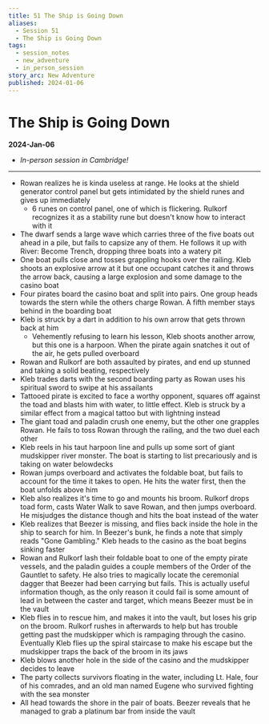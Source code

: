 ```yaml
---
title: 51 The Ship is Going Down
aliases:
  - Session 51
  - The Ship is Going Down
tags:
  - session_notes
  - new_adventure
  - in_person_session
story_arc: New Adventure
published: 2024-01-06
---
```

# The Ship is Going Down
**2024-Jan-06**

- *In-person session in Cambridge!*

---
- Rowan realizes he is kinda useless at range. He looks at the shield generator control panel but gets intimidated by the shield runes and gives up immediately
	- 6 runes on control panel, one of which is flickering. Rulkorf recognizes it as a stability rune but doesn't know how to interact with it
- The dwarf sends a large wave which carries three of the five boats out ahead in a pile, but fails to capsize any of them. He follows it up with River: Become Trench, dropping three boats into a watery pit
- One boat pulls close and tosses grappling hooks over the railing. Kleb shoots an explosive arrow at it but one occupant catches it and throws the arrow back, causing a large explosion and some damage to the casino boat
- Four pirates board the casino boat and split into pairs. One group heads towards the stern while the others charge Rowan. A fifth member stays behind in the boarding boat
- Kleb is struck by a dart in addition to his own arrow that gets thrown back at him
	- Vehemently refusing to learn his lesson, Kleb shoots another arrow, but this one is a harpoon. When the pirate again snatches it out of the air, he gets pulled overboard
- Rowan and Rulkorf are both assaulted by pirates, and end up stunned and taking a solid beating, respectively
- Kleb trades darts with the second boarding party as Rowan uses his spiritual sword to swipe at his assailants
- Tattooed pirate is excited to face a worthy opponent, squares off against the toad and blasts him with water, to little effect. Kleb is struck by a similar effect from a magical tattoo but with lightning instead
- The giant toad and paladin crush one enemy, but the other one grapples Rowan. He fails to toss Rowan through the railing, and the two duel each other
- Kleb reels in his taut harpoon line and pulls up some sort of giant mudskipper river monster. The boat is starting to list precariously and is taking on water belowdecks
- Rowan jumps overboard and activates the foldable boat, but fails to account for the time it takes to open. He hits the water first, then the boat unfolds above him
- Kleb also realizes it's time to go and mounts his broom. Rulkorf drops toad form, casts Water Walk to save Rowan, and then jumps overboard. He misjudges the distance though and hits the boat instead of the water
- Kleb realizes that Beezer is missing, and flies back inside the hole in the ship to search for him. In Beezer's bunk, he finds a note that simply reads "Gone Gambling." Kleb heads to the casino as the boat begins sinking faster
- Rowan and Rulkorf lash their foldable boat to one of the empty pirate vessels, and the paladin guides a couple members of the Order of the Gauntlet to safety. He also tries to magically locate the ceremonial dagger that Beezer had been carrying but fails. This is actually useful information though, as the only reason it could fail is some amount of lead in between the caster and target, which means Beezer must be in the vault
- Kleb flies in to rescue him, and makes it into the vault, but loses his grip on the broom. Rulkorf rushes in afterwards to help but has trouble getting past the mudskipper which is rampaging through the casino. Eventually Kleb flies up the spiral staircase to make his escape but the mudskipper traps the back of the broom in its jaws
- Kleb blows another hole in the side of the casino and the mudskipper decides to leave
- The party collects survivors floating in the water, including Lt. Hale, four of his comrades, and an old man named Eugene who survived fighting with the sea monster
- All head towards the shore in the pair of boats. Beezer reveals that he managed to grab a platinum bar from inside the vault